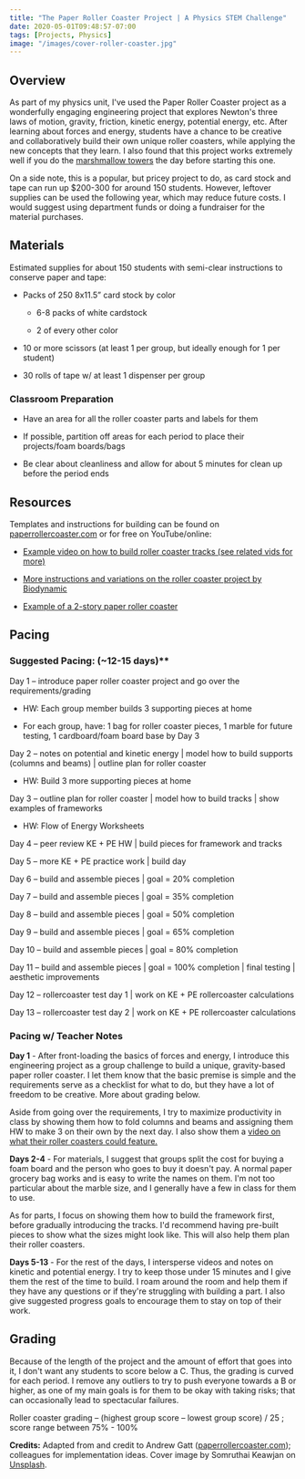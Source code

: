 ```yaml
---
title: "The Paper Roller Coaster Project | A Physics STEM Challenge"
date: 2020-05-01T09:48:57-07:00
tags: [Projects, Physics]
image: "/images/cover-roller-coaster.jpg"
---
```


## Overview

As part of my physics unit, I've used the Paper Roller Coaster project as a wonderfully engaging engineering project that explores Newton's three laws of motion, gravity, friction, kinetic energy, potential energy, etc. After learning about forces and energy, students have a chance to be creative and collaboratively build their own unique roller coasters, while applying the new concepts that they learn. I also found that this project works extremely well if you do the [marshmallow towers](/posts/marshmallow-towers/) the day before starting this one.

On a side note, this is a popular, but pricey project to do, as card stock and tape can run up $200-300 for around 150 students. However, leftover supplies can be used the following year, which may reduce future costs. I would suggest using department funds or doing a fundraiser for the material purchases.

## Materials

Estimated supplies for about 150 students with semi-clear instructions to conserve paper and tape:

- Packs of 250 8x11.5” card stock by color

  - 6-8 packs of white cardstock

  - 2 of every other color

- 10 or more scissors (at least 1 per group, but ideally enough for 1 per student)

- 30 rolls of tape w/ at least 1 dispenser per group

### Classroom Preparation

- Have an area for all the roller coaster parts and labels for them

- If possible, partition off areas for each period to place their projects/foam boards/bags

- Be clear about cleanliness and allow for about 5 minutes for clean up before the period ends

## Resources

Templates and instructions for building can be found on [paperrollercoaster.com](http://paperrollercoaster.com) or for free on YouTube/online:

- [Example video on how to build roller coaster tracks (see related vids for more)](https://www.youtube.com/watch?v=YbOgT4rXj8U)

- [More instructions and variations on the roller coaster project by Biodynamic](https://www.instructables.com/id/Paper-Roller-Coasters-/)

- [Example of a 2-story paper roller coaster](https://www.youtube.com/watch?v=r7eZmHyOTK0)

## Pacing

### Suggested Pacing: (~12-15 days)**

Day 1 – introduce paper roller coaster project and go over the requirements/grading

- HW: Each group member builds 3 supporting pieces at home

- For each group, have: 1 bag for roller coaster pieces, 1 marble for future testing, 1 cardboard/foam board base by Day 3

Day 2 – notes on potential and kinetic energy | model how to build supports (columns and beams) | outline plan for roller coaster

- HW: Build 3 more supporting pieces at home

Day 3 – outline plan for roller coaster | model how to build tracks | show examples of frameworks

- HW: Flow of Energy Worksheets

Day 4 – peer review KE + PE HW | build pieces for framework and tracks

Day 5 – more KE + PE practice work | build day

Day 6 – build and assemble pieces | goal = 20% completion

Day 7 – build and assemble pieces | goal = 35% completion

Day 8 – build and assemble pieces | goal = 50% completion

Day 9 – build and assemble pieces | goal = 65% completion

Day 10 – build and assemble pieces | goal = 80% completion

Day 11 – build and assemble pieces | goal = 100% completion | final testing | aesthetic improvements

Day 12 – rollercoaster test day 1 | work on KE + PE rollercoaster calculations

Day 13 – rollercoaster test day 2 | work on KE + PE rollercoaster calculations

### Pacing w/ Teacher Notes

**Day 1** - After front-loading the basics of forces and energy, I introduce this engineering project as a group challenge to build a unique, gravity-based paper roller coaster. I let them know that the basic premise is simple and the requirements serve as a checklist for what to do, but they have a lot of freedom to be creative. More about grading below.

Aside from going over the requirements, I try to maximize productivity in class by showing them how to fold columns and beams and assigning them HW to make 3 on their own by the next day. I also show them a [video on what their roller coasters could feature.](https://www.youtube.com/watch?v=r7eZmHyOTK0)

**Days 2-4** - For materials, I suggest that groups split the cost for buying a foam board and the person who goes to buy it doesn't pay. A normal paper grocery bag works and is easy to write the names on them. I'm not too particular about the marble size, and I generally have a few in class for them to use.

As for parts, I focus on showing them how to build the framework first, before gradually introducing the tracks. I'd recommend having pre-built pieces to show what the sizes might look like. This will also help them plan their roller coasters.

**Days 5-13** - For the rest of the days, I intersperse videos and notes on kinetic and potential energy. I try to keep those under 15 minutes and I give them the rest of the time to build. I roam around the room and help them if they have any questions or if they're struggling with building a part. I also give suggested progress goals to encourage them to stay on top of their work.

## Grading

Because of the length of the project and the amount of effort that goes into it, I don't want any students to score below a C. Thus, the grading is curved for each period. I remove any outliers to try to push everyone towards a B or higher, as one of my main goals is for them to be okay with taking risks; that can occasionally lead to spectacular failures.

Roller coaster grading – (highest group score – lowest group score) / 25 ; score range between 75% - 100%

**Credits:** Adapted from and credit to Andrew Gatt ([paperrollercoaster.com](http://paperrollercoaster.com)); colleagues for implementation ideas. Cover image by Somruthai Keawjan on <a href="https://unsplash.com/photos/a-roller-coaster-at-an-amusement-park-IU50vDwlhEc">Unsplash</a>.
